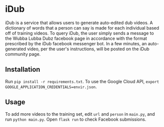 # iDub
iDub is a service that allows users to generate auto-edited dub videos. A dictionary of words that a person can say is made for each individual based off of training videos.
To query iDub, the user simply sends a message to the Wubba Lubba Dubz facebook page in accordance with the format prescribed by the iDub facebook messenger bot.
In a few minutes, an auto-generated video, per the user's instructions, will be posted on the iDub community page.

## Installation
Run `pip install -r requirements.txt`. 
To use the Google Cloud API, `export GOOGLE_APPLICATION_CREDENTIALS=envir.json`.

## Usage
To add more videos to the training set, edit `url` and `person` in `main.py`, and run `python main.py`.
Open `flask run` to check Facebook submissions.


